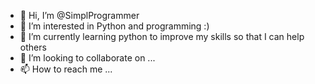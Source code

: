 - 👋 Hi, I’m @SimplProgrammer
- 👀 I’m interested in Python and programming :)
- 🌱 I’m currently learning python to improve my skills so that I can help others
- 💞️ I’m looking to collaborate on ...
- 📫 How to reach me ...

<!---
SimplProgrammer/SimplProgrammer is a ✨ special ✨ repository because its `README.md` (this file) appears on your GitHub profile.
You can click the Preview link to take a look at your changes.
--->
